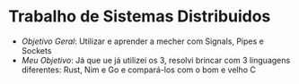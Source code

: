 # Trabalho de Sistemas Distribuidos

* *Objetivo Geral*: Utilizar e aprender a mecher com Signals, Pipes e Sockets
* *Meu Objetivo*: Já que ue já utilizei os 3, resolvi brincar com 3 linguagens diferentes: Rust, Nim e Go e compará-los com o bom e velho C
